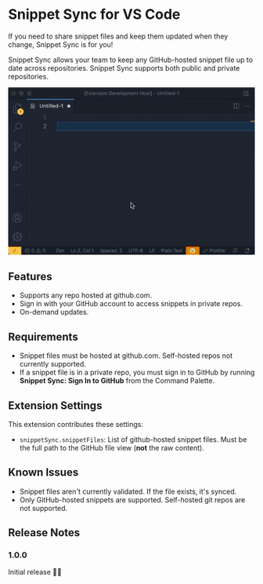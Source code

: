 # Snippet Sync for VS Code

If you need to share snippet files and keep them updated when they change,
Snippet Sync is for you!

Snippet Sync allows your team to keep any GitHub-hosted snippet file up to date
across repositories.
Snippet Sync supports both public and private repositories.

![Animation of downloading snippets](./img/demo_animate.gif)

## Features

- Supports any repo hosted at github.com.
- Sign in with your GitHub account to access snippets in private repos.
- On-demand updates.

## Requirements

- Snippet files must be hosted at github.com.
  Self-hosted repos not currently supported.
- If a snippet file is in a private repo, you must sign in to GitHub
  by running **Snippet Sync: Sign In to GitHub** from the Command Palette.

## Extension Settings

This extension contributes these settings:

- `snippetSync.snippetFiles`: List of github-hosted snippet files.
  Must be the full path to the GitHub file view
  (**not** the raw content).

## Known Issues

- Snippet files aren't currently validated.
  If the file exists, it's synced.
- Only GitHub-hosted snippets are supported.
  Self-hosted git repos are not supported.

## Release Notes

### 1.0.0

Initial release 🚀🎉
